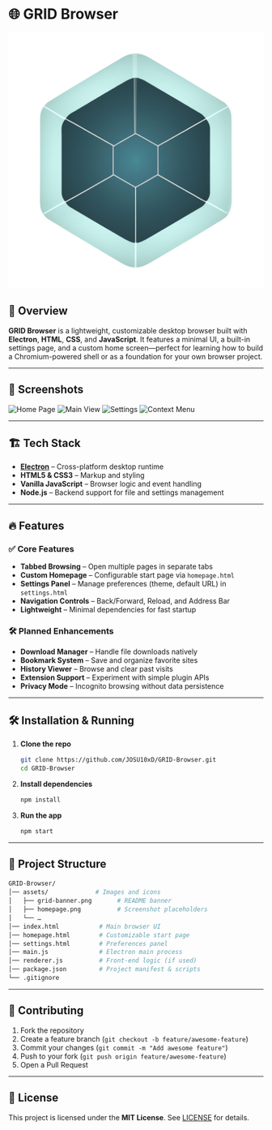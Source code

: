 # 🌐 GRID Browser

![GRID Browser Banner](gridlogo.png)

## 🚀 Overview

**GRID Browser** is a lightweight, customizable desktop browser built with **Electron**, **HTML**, **CSS**, and **JavaScript**. It features a minimal UI, a built-in settings page, and a custom home screen—perfect for learning how to build a Chromium-powered shell or as a foundation for your own browser project.

---

## 📸 Screenshots

<!-- Replace these with your 4–5 images -->

![Home Page](./assets/homepage.png)
![Main View](./assets/index.png)
![Settings](./assets/settings.png)
![Context Menu](./assets/context-menu.png)

---

## 🏗️ Tech Stack

* **[Electron](https://www.electronjs.org/)** – Cross-platform desktop runtime
* **HTML5 & CSS3** – Markup and styling
* **Vanilla JavaScript** – Browser logic and event handling
* **Node.js** – Backend support for file and settings management

---

## 🔥 Features

### ✅ Core Features

* **Tabbed Browsing** – Open multiple pages in separate tabs
* **Custom Homepage** – Configurable start page via `homepage.html`
* **Settings Panel** – Manage preferences (theme, default URL) in `settings.html`
* **Navigation Controls** – Back/Forward, Reload, and Address Bar
* **Lightweight** – Minimal dependencies for fast startup

### 🛠️ Planned Enhancements

* **Download Manager** – Handle file downloads natively
* **Bookmark System** – Save and organize favorite sites
* **History Viewer** – Browse and clear past visits
* **Extension Support** – Experiment with simple plugin APIs
* **Privacy Mode** – Incognito browsing without data persistence

---

## 🛠️ Installation & Running

1. **Clone the repo**

   ```sh
   git clone https://github.com/JOSU10xD/GRID-Browser.git
   cd GRID-Browser
   ```

2. **Install dependencies**

   ```sh
   npm install
   ```

3. **Run the app**

   ```sh
   npm start
   ```

---

## 📂 Project Structure

```bash
GRID-Browser/
│── assets/             # Images and icons
│   ├── grid-banner.png       # README banner
│   ├── homepage.png          # Screenshot placeholders
│   └── …  
│── index.html           # Main browser UI
│── homepage.html        # Customizable start page
│── settings.html        # Preferences panel
│── main.js              # Electron main process
│── renderer.js          # Front-end logic (if used)
│── package.json         # Project manifest & scripts
└── .gitignore
```

---

## 🤝 Contributing

1. Fork the repository
2. Create a feature branch (`git checkout -b feature/awesome-feature`)
3. Commit your changes (`git commit -m "Add awesome feature"`)
4. Push to your fork (`git push origin feature/awesome-feature`)
5. Open a Pull Request

---

## 📜 License

This project is licensed under the **MIT License**. See [LICENSE](./LICENSE.txt) for details.
